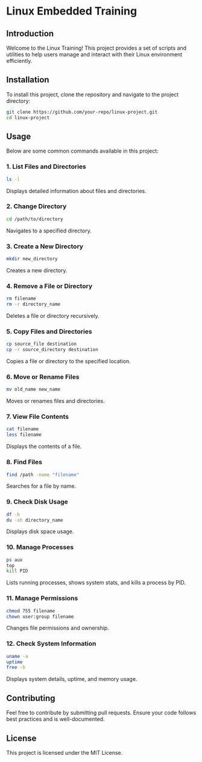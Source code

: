 # Linux Embedded Training

## Introduction
Welcome to the Linux Training! This project provides a set of scripts and utilities to help users manage and interact with their Linux environment efficiently.

## Installation
To install this project, clone the repository and navigate to the project directory:

```sh
git clone https://github.com/your-repo/linux-project.git
cd linux-project
```

## Usage
Below are some common commands available in this project:

### 1. List Files and Directories
```sh
ls -l
```
Displays detailed information about files and directories.

### 2. Change Directory
```sh
cd /path/to/directory
```
Navigates to a specified directory.

### 3. Create a New Directory
```sh
mkdir new_directory
```
Creates a new directory.

### 4. Remove a File or Directory
```sh
rm filename
rm -r directory_name
```
Deletes a file or directory recursively.

### 5. Copy Files and Directories
```sh
cp source_file destination
cp -r source_directory destination
```
Copies a file or directory to the specified location.

### 6. Move or Rename Files
```sh
mv old_name new_name
```
Moves or renames files and directories.

### 7. View File Contents
```sh
cat filename
less filename
```
Displays the contents of a file.

### 8. Find Files
```sh
find /path -name "filename"
```
Searches for a file by name.

### 9. Check Disk Usage
```sh
df -h
du -sh directory_name
```
Displays disk space usage.

### 10. Manage Processes
```sh
ps aux
top
kill PID
```
Lists running processes, shows system stats, and kills a process by PID.

### 11. Manage Permissions
```sh
chmod 755 filename
chown user:group filename
```
Changes file permissions and ownership.

### 12. Check System Information
```sh
uname -a
uptime
free -h
```
Displays system details, uptime, and memory usage.

## Contributing
Feel free to contribute by submitting pull requests. Ensure your code follows best practices and is well-documented.

## License
This project is licensed under the MIT License.

